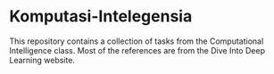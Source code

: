 # Komputasi-Intelegensia

This repository contains a collection of tasks from the Computational Intelligence class. Most of the references are from the Dive Into Deep Learning website.
